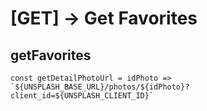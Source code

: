 # [GET] → Get Favorites

## getFavorites

```
const getDetailPhotoUrl = idPhoto =>
`${UNSPLASH_BASE_URL}/photos/${idPhoto}?client_id=${UNSPLASH_CLIENT_ID}`
```
